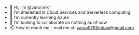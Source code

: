 - 👋 Hi, I’m @varunmk1
- 👀 I’m interested in Cloud Services and Serverless computing
- 🌱 I’m currently learning Azure 
- 💞️ I’m looking to collaborate on nothing as of now
- 📫 How to reach me - mail me at: varun9791indian@gmail.com

<!---
varunmk1/varunmk1 is a ✨ special ✨ repository because its `README.md` (this file) appears on your GitHub profile.
You can click the Preview link to take a look at your changes.
--->
